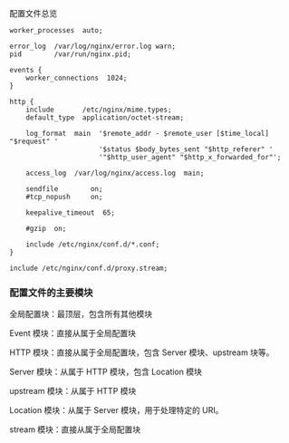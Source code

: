 配置文件总览

```
worker_processes  auto;

error_log  /var/log/nginx/error.log warn;
pid        /var/run/nginx.pid;

events {
    worker_connections  1024;
}

http {
    include       /etc/nginx/mime.types;
    default_type  application/octet-stream;

    log_format  main  '$remote_addr - $remote_user [$time_local] "$request" '
                      '$status $body_bytes_sent "$http_referer" '
                      '"$http_user_agent" "$http_x_forwarded_for"';

    access_log  /var/log/nginx/access.log  main;

    sendfile        on;
    #tcp_nopush     on;

    keepalive_timeout  65;

    #gzip  on;

    include /etc/nginx/conf.d/*.conf;
}

include /etc/nginx/conf.d/proxy.stream;
```



### 配置文件的主要模块

全局配置块：最顶层，包含所有其他模块

Event 模块：直接从属于全局配置块

HTTP 模块：直接从属于全局配置块，包含 Server 模块、upstream 块等。

Server 模块：从属于 HTTP 模块，包含 Location 模块

upstream 模块：从属于 HTTP 模块

Location 模块：从属于 Server 模块，用于处理特定的 URI。

stream 模块：直接从属于全局配置块